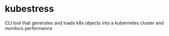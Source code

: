 # kubestress
CLI tool that generates and loads k8s objects into a kubernetes cluster and monitors performance
